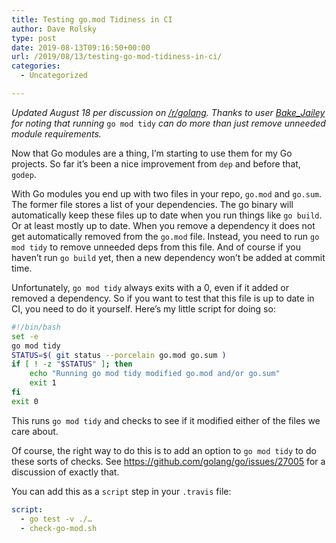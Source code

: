 ```yaml
---
title: Testing go.mod Tidiness in CI
author: Dave Rolsky
type: post
date: 2019-08-13T09:16:50+00:00
url: /2019/08/13/testing-go-mod-tidiness-in-ci/
categories:
  - Uncategorized

---
```

_Updated August 18 per discussion on [/r/golang][1]. Thanks to user [Bake_Jailey][2] for noting that running_ `go mod tidy` _can do more than just remove unneeded module requirements._

Now that Go modules are a thing, I&#8217;m starting to use them for my Go projects. So far it&#8217;s been a nice improvement from `dep` and before that, `godep`.

With Go modules you end up with two files in your repo, `go.mod` and `go.sum`. The former file stores a list of your dependencies. The go binary will automatically keep these files up to date when you run things like `go build`. Or at least mostly up to date. When you remove a dependency it does not get automatically removed from the `go.mod` file. Instead, you need to run `go mod tidy` to remove unneeded deps from this file. And of course if you haven&#8217;t run `go build` yet, then a new dependency won&#8217;t be added at commit time.

Unfortunately, `go mod tidy` always exits with a 0, even if it added or removed a dependency. So if you want to test that this file is up to date in CI, you need to do it yourself. Here&#8217;s my little script for doing so:

```bash
#!/bin/bash
set -e
go mod tidy
STATUS=$( git status --porcelain go.mod go.sum )
if [ ! -z "$STATUS" ]; then
    echo "Running go mod tidy modified go.mod and/or go.sum"
    exit 1
fi
exit 0
```

This runs `go mod tidy` and checks to see if it modified either of the files we care about.

Of course, the right way to do this is to add an option to `go mod tidy` to do these sorts of checks. See <https://github.com/golang/go/issues/27005> for a discussion of exactly that.

You can add this as a `script` step in your `.travis` file:

```yaml
script:
  - go test -v ./…
  - check-go-mod.sh
```

 [1]: https://www.reddit.com/r/golang/comments/cpqmmj/testing_gomod_tidiness_in_ci_house_absolutely/
 [2]: https://www.reddit.com/user/Bake_Jailey/
